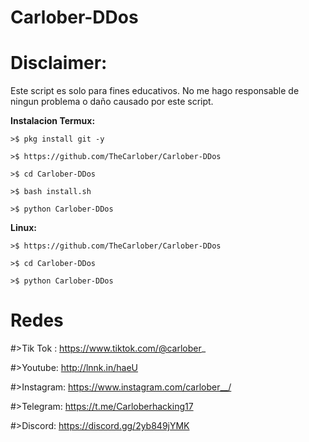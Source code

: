 # Carlober-DDos
# Disclaimer: 
Este script es solo para fines educativos. No me hago responsable de ningun problema o daño causado por este script.

**Instalacion Termux:**
```
>$ pkg install git -y

>$ https://github.com/TheCarlober/Carlober-DDos

>$ cd Carlober-DDos

>$ bash install.sh

>$ python Carlober-DDos
```

**Linux:**
```
>$ https://github.com/TheCarlober/Carlober-DDos

>$ cd Carlober-DDos

>$ python Carlober-DDos

```
# Redes

#>Tik Tok : 
https://www.tiktok.com/@carlober_

#>Youtube: 
http://lnnk.in/haeU

#>Instagram: 
https://www.instagram.com/carlober__/

#>Telegram: 
https://t.me/Carloberhacking17

#>Discord: 
https://discord.gg/2yb849jYMK

